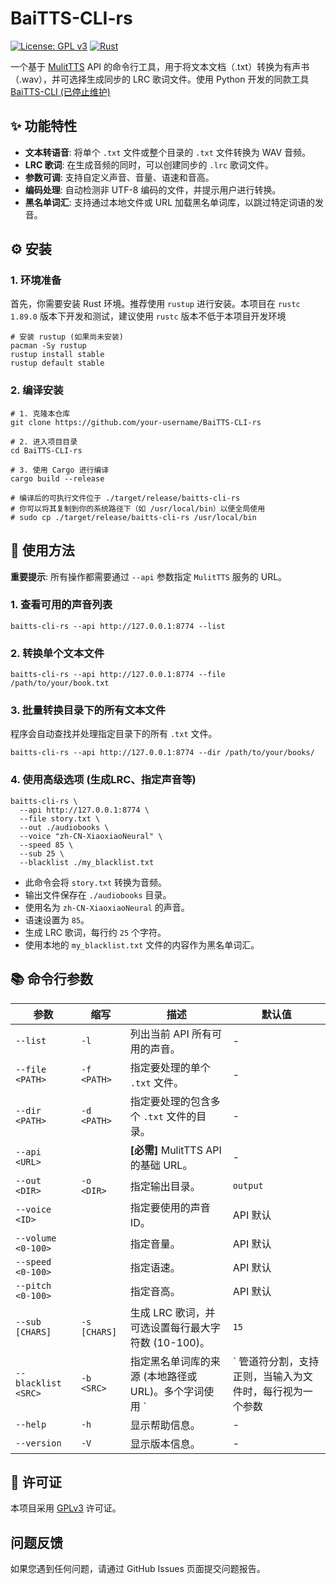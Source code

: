 # BaiTTS-CLI-rs

[![License: GPL v3](https://img.shields.io/badge/License-GPLv3-blue.svg)](https://www.gnu.org/licenses/gpl-3.0.html)
[![Rust](https://img.shields.io/badge/rust-1.89.0-orange.svg)](https://www.rust-lang.org/)

一个基于 [MulitTTS](https://t.me/MultiTTS) API 的命令行工具，用于将文本文档（.txt）转换为有声书（.wav），并可选择生成同步的 LRC 歌词文件。使用 Python 开发的同款工具  [BaiTTS-CLI (已停止维护)](https://github.com/Doraemonsan/BaiTTS-CLI) 

## ✨ 功能特性

- **文本转语音**: 将单个 `.txt` 文件或整个目录的 `.txt` 文件转换为 WAV 音频。
- **LRC 歌词**: 在生成音频的同时，可以创建同步的 `.lrc` 歌词文件。
- **参数可调**: 支持自定义声音、音量、语速和音高。
- **编码处理**: 自动检测非 UTF-8 编码的文件，并提示用户进行转换。
- **黑名单词汇**: 支持通过本地文件或 URL 加载黑名单词库，以跳过特定词语的发音。

## ⚙️ 安装

### 1. 环境准备

首先，你需要安装 Rust 环境。推荐使用 `rustup` 进行安装。本项目在 `rustc 1.89.0` 版本下开发和测试，建议使用 `rustc` 版本不低于本项目开发环境

```Shell
# 安装 rustup (如果尚未安装)
pacman -Sy rustup
rustup install stable
rustup default stable
```

### 2. 编译安装

```
# 1. 克隆本仓库
git clone https://github.com/your-username/BaiTTS-CLI-rs

# 2. 进入项目目录
cd BaiTTS-CLI-rs

# 3. 使用 Cargo 进行编译
cargo build --release

# 编译后的可执行文件位于 ./target/release/baitts-cli-rs
# 你可以将其复制到你的系统路径下（如 /usr/local/bin）以便全局使用
# sudo cp ./target/release/baitts-cli-rs /usr/local/bin
```

## 🚀 使用方法

**重要提示**: 所有操作都需要通过 `--api` 参数指定 `MulitTTS` 服务的 URL。

### 1. 查看可用的声音列表

```Shell
baitts-cli-rs --api http://127.0.0.1:8774 --list
```

### 2. 转换单个文本文件

```Shell
baitts-cli-rs --api http://127.0.0.1:8774 --file /path/to/your/book.txt
```

### 3. 批量转换目录下的所有文本文件

程序会自动查找并处理指定目录下的所有 `.txt` 文件。

```Shell
baitts-cli-rs --api http://127.0.0.1:8774 --dir /path/to/your/books/
```

### 4. 使用高级选项 (生成LRC、指定声音等)

```Shell
baitts-cli-rs \
  --api http://127.0.0.1:8774 \
  --file story.txt \
  --out ./audiobooks \
  --voice "zh-CN-XiaoxiaoNeural" \
  --speed 85 \
  --sub 25 \
  --blacklist ./my_blacklist.txt
```

- 此命令会将 `story.txt` 转换为音频。
- 输出文件保存在 `./audiobooks` 目录。
- 使用名为 `zh-CN-XiaoxiaoNeural` 的声音。
- 语速设置为 `85`。
- 生成 LRC 歌词，每行约 `25` 个字符。
- 使用本地的 `my_blacklist.txt` 文件的内容作为黑名单词汇。

## 📚 命令行参数

| 参数                | 缩写         | 描述                                                         | 默认值   |
| ------------------- | ------------ | ------------------------------------------------------------ | -------- |
| `--list`            | `-l`         | 列出当前 API 所有可用的声音。                                | -        |
| `--file <PATH>`     | `-f <PATH>`  | 指定要处理的单个 `.txt` 文件。                               | -        |
| `--dir <PATH>`      | `-d <PATH>`  | 指定要处理的包含多个 `.txt` 文件的目录。                     | -        |
| `--api <URL>`       |              | **[必需]** MulitTTS API 的基础 URL。                         | -        |
| `--out <DIR>`       | `-o <DIR>`   | 指定输出目录。                                               | `output` |
| `--voice <ID>`      |              | 指定要使用的声音 ID。                                        | API 默认 |
| `--volume <0-100>`  |              | 指定音量。                                                   | API 默认 |
| `--speed <0-100>`   |              | 指定语速。                                                   | API 默认 |
| `--pitch <0-100>`   |              | 指定音高。                                                   | API 默认 |
| `--sub [CHARS]`     | `-s [CHARS]` | 生成 LRC 歌词，并可选设置每行最大字符数 (10-100)。           | `15`     |
| `--blacklist <SRC>` | `-b <SRC>`   | 指定黑名单词库的来源 (本地路径或 URL)。多个字词使用 `|` 管道符分割，支持正则，当输入为文件时，每行视为一个参数 | -        |
| `--help`            | `-h`         | 显示帮助信息。                                               | -        |
| `--version`         | `-V`         | 显示版本信息。                                               | -        |

## 📄 许可证

本项目采用 [GPLv3](https://www.gnu.org/licenses/gpl-3.0.html) 许可证。

## 问题反馈
如果您遇到任何问题，请通过 GitHub Issues 页面提交问题报告。
